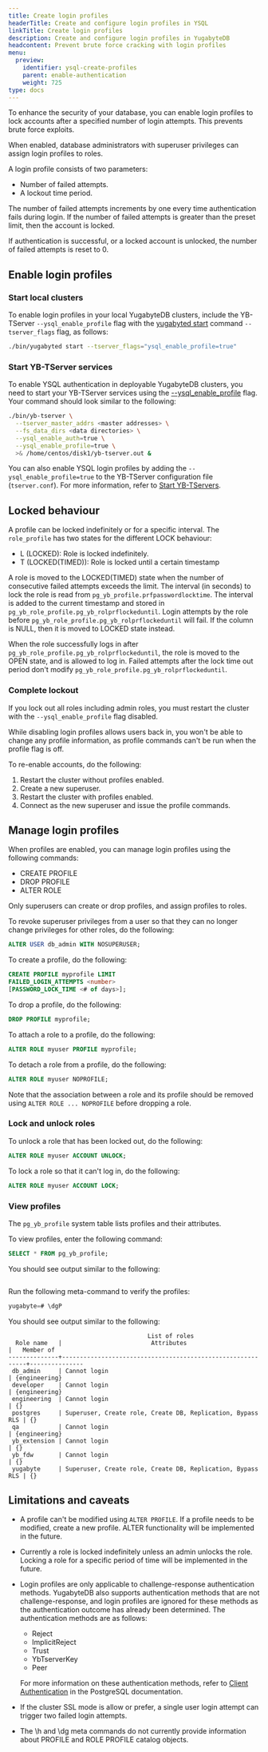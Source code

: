 ```yaml
---
title: Create login profiles
headerTitle: Create and configure login profiles in YSQL
linkTitle: Create login profiles
description: Create and configure login profiles in YugabyteDB
headcontent: Prevent brute force cracking with login profiles
menu:
  preview:
    identifier: ysql-create-profiles
    parent: enable-authentication
    weight: 725
type: docs
---
```


To enhance the security of your database, you can enable login profiles to lock accounts after a specified number of login attempts. This prevents brute force exploits.

When enabled, database administrators with superuser privileges can assign login profiles to roles.

A login profile consists of two parameters:

- Number of failed attempts.
- A lockout time period.

The number of failed attempts increments by one every time authentication fails during login. If the number of failed attempts is greater than the preset limit, then the account is locked.

If authentication is successful, or a locked account is unlocked, the number of failed attempts is reset to 0.

## Enable login profiles

### Start local clusters

To enable login profiles in your local YugabyteDB clusters, include the YB-TServer `--ysql_enable_profile` flag with the [yugabyted start](../../../reference/configuration/yugabyted/#start) command `--tserver_flags` flag, as follows:

```sh
./bin/yugabyted start --tserver_flags="ysql_enable_profile=true"
```

### Start YB-TServer services

To enable YSQL authentication in deployable YugabyteDB clusters, you need to start your YB-TServer services using the [--ysql_enable_profile](../../../reference/configuration/yb-tserver/#ysql-enable-profile) flag. Your command should look similar to the following:

```sh
./bin/yb-tserver \
  --tserver_master_addrs <master addresses> \
  --fs_data_dirs <data directories> \
  --ysql_enable_auth=true \
  --ysql_enable_profile=true \
  >& /home/centos/disk1/yb-tserver.out &
```

You can also enable YSQL login profiles by adding the `--ysql_enable_profile=true` to the YB-TServer configuration file (`tserver.conf`). For more information, refer to [Start YB-TServers](../../../deploy/manual-deployment/start-tservers/).

## Locked behaviour

A profile can be locked indefinitely or for a specific interval. The `role_profile` has two states for the different LOCK behaviour:

- L (LOCKED): Role is locked indefinitely.
- T (LOCKED(TIMED)): Role is locked until a certain timestamp

A role is moved to the LOCKED(TIMED) state when the number of consecutive failed attempts exceeds the limit. The interval (in seconds) to lock the role is read from `pg_yb_profile.prfpasswordlocktime`. The interval is added to the current timestamp and stored in `pg_yb_role_profile.pg_yb_rolprflockeduntil`. Login attempts by the role before `pg_yb_role_profile.pg_yb_rolprflockeduntil` will fail. If the column is NULL, then it is moved to LOCKED state instead.

When the role successfully logs in after `pg_yb_role_profile.pg_yb_rolprflockeduntil`, the role is moved to the OPEN state, and is allowed to log in. Failed attempts after the lock time out period don't modify `pg_yb_role_profile.pg_yb_rolprflockeduntil`.

### Complete lockout

If you lock out all roles including admin roles, you must restart the cluster with the `--ysql_enable_profile` flag disabled.

While disabling login profiles allows users back in, you won't be able to change any profile information, as profile commands can't be run when the profile flag is off.

To re-enable accounts, do the following:

1. Restart the cluster without profiles enabled.
1. Create a new superuser.
1. Restart the cluster with profiles enabled.
1. Connect as the new superuser and issue the profile commands.

## Manage login profiles

When profiles are enabled, you can manage login profiles using the following commands:

- CREATE PROFILE
- DROP PROFILE
- ALTER ROLE

Only superusers can create or drop profiles, and assign profiles to roles.

To revoke superuser privileges from a user so that they can no longer change privileges for other roles, do the following:

```sql
ALTER USER db_admin WITH NOSUPERUSER;
```

To create a profile, do the following:

```sql
CREATE PROFILE myprofile LIMIT 
FAILED_LOGIN_ATTEMPTS <number> 
[PASSWORD_LOCK_TIME <# of days>];
```

To drop a profile, do the following:

```sql
DROP PROFILE myprofile;
```

To attach a role to a profile, do the following:

```sql
ALTER ROLE myuser PROFILE myprofile;
```

To detach a role from a profile, do the following:

```sql
ALTER ROLE myuser NOPROFILE;
```

Note that the association between a role and its profile should be removed using `ALTER ROLE ... NOPROFILE` before dropping a role.

### Lock and unlock roles

To unlock a role that has been locked out, do the following:

```sql
ALTER ROLE myuser ACCOUNT UNLOCK;
```

To lock a role so that it can't log in, do the following:

```sql
ALTER ROLE myuser ACCOUNT LOCK;
```

### View profiles

The `pg_yb_profile` system table lists profiles and their attributes.

To view profiles, enter the following command:

```sql
SELECT * FROM pg_yb_profile;
```

You should see output similar to the following:

```output

```

Run the following meta-command to verify the profiles:

```sql
yugabyte=# \dgP
```

You should see output similar to the following:

```output
                                       List of roles
  Role name   |                         Attributes                         |   Member of
--------------+------------------------------------------------------------+---------------
 db_admin     | Cannot login                                               | {engineering}
 developer    | Cannot login                                               | {engineering}
 engineering  | Cannot login                                               | {}
 postgres     | Superuser, Create role, Create DB, Replication, Bypass RLS | {}
 qa           | Cannot login                                               | {engineering}
 yb_extension | Cannot login                                               | {}
 yb_fdw       | Cannot login                                               | {}
 yugabyte     | Superuser, Create role, Create DB, Replication, Bypass RLS | {}
```

## Limitations and caveats

- A profile can't be modified using `ALTER PROFILE`. If a profile needs to be modified, create a new profile. ALTER functionality will be implemented in the future.
- Currently a role is locked indefinitely unless an admin unlocks the role. Locking a role for a specific period of time will be implemented in the future.
- Login profiles are only applicable to challenge-response authentication methods. YugabyteDB also supports authentication methods that are not challenge-response, and login profiles are ignored for these methods as the authentication outcome has already been determined. The authentication methods are as follows:
  - Reject
  - ImplicitReject
  - Trust
  - YbTserverKey
  - Peer

  For more information on these authentication methods, refer to [Client Authentication](https://www.postgresql.org/docs/11/client-authentication.html) in the PostgreSQL documentation.

- If the cluster SSL mode is allow or prefer, a single user login attempt can trigger two failed login attempts.
- The \h and \dg meta commands do not currently provide information about PROFILE and ROLE PROFILE catalog objects.

